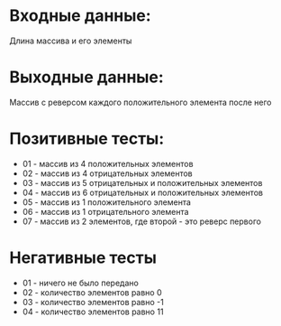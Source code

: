 # Входные данные:  
Длина массива и его элементы  

# Выходные данные:  
Массив с реверсом каждого положительного элемента после него   

# Позитивные тесты:  
- 01 - массив из 4 положительных элементов  
- 02 - массив из 4 отрицательных элементов  
- 03 - массив из 5 отрицательных и положительных элементов  
- 04 - массив из 6 отрицательных и положительных элементов  
- 05 - массив из 1 положительного элемента  
- 06 - массив из 1 отрицательного элемента  
- 07 - массив из 2 элементов, где второй - это реверс первого  

# Негативные тесты  
- 01 - ничего не было передано  
- 02 - количество элементов равно 0  
- 03 - количество элементов равно -1  
- 04 - количество элементов равно 11  